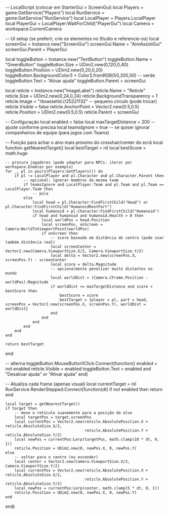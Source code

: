 -- LocalScript (colocar em StarterGui > ScreenGui)
local Players = game:GetService("Players")
local RunService = game:GetService("RunService")
local LocalPlayer = Players.LocalPlayer
local PlayerGui = LocalPlayer:WaitForChild("PlayerGui")
local Camera = workspace.CurrentCamera

-- UI setup (se preferir, crie os elementos no Studio e referencie-os)
local screenGui = Instance.new("ScreenGui")
screenGui.Name = "AimAssistGui"
screenGui.Parent = PlayerGui

local toggleButton = Instance.new("TextButton")
toggleButton.Name = "GreenButton"
toggleButton.Size = UDim2.new(0,120,0,40)
toggleButton.Position = UDim2.new(0,20,0,20)
toggleButton.BackgroundColor3 = Color3.fromRGB(50,205,50) -- verde
toggleButton.Text = "Ativar ajuda"
toggleButton.Parent = screenGui

local reticle = Instance.new("ImageLabel")
reticle.Name = "Reticle"
reticle.Size = UDim2.new(0,24,0,24)
reticle.BackgroundTransparency = 1
reticle.Image = "rbxassetid://25221132" -- pequeno círculo (pode trocar)
reticle.Visible = false
reticle.AnchorPoint = Vector2.new(0.5,0.5)
reticle.Position = UDim2.new(0.5,0.5)
reticle.Parent = screenGui

-- Configuração
local enabled = false
local maxTargetDistance = 200 -- ajuste conforme precisa
local teamsIgnore = true -- se quiser ignorar companheiros de equipe (para jogos com Teams)

-- Função para achar o alvo mais próximo do crosshair/center do ecrã
local function getNearestTarget()
    local bestTarget = nil
    local bestScore = math.huge

    -- procura jogadores (pode adaptar para NPCs: iterar por workspace.Enemies por exemplo)
    for _, pl in pairs(Players:GetPlayers()) do
        if pl ~= LocalPlayer and pl.Character and pl.Character.Parent then
            -- opcional: ignorar membros da mesma team
            if teamsIgnore and LocalPlayer.Team and pl.Team and pl.Team == LocalPlayer.Team then
                -- pula
            else
                local head = pl.Character:FindFirstChild("Head") or pl.Character:FindFirstChild("HumanoidRootPart")
                local humanoid = pl.Character:FindFirstChild("Humanoid")
                if head and humanoid and humanoid.Health > 0 then
                    local worldPos = head.Position
                    local screenPos, onScreen = Camera:WorldToViewportPoint(worldPos)
                    if onScreen then
                        -- score baseado em distância do centro (pode usar também distância real)
                        local screenCenter = Vector2.new(Camera.ViewportSize.X/2, Camera.ViewportSize.Y/2)
                        local delta = Vector2.new(screenPos.X, screenPos.Y) - screenCenter
                        local score = delta.Magnitude
                        -- opcionalmente penalizar muito distantes no mundo
                        local worldDist = (Camera.CFrame.Position - worldPos).Magnitude
                        if worldDist <= maxTargetDistance and score < bestScore then
                            bestScore = score
                            bestTarget = {player = pl, part = head, screenPos = Vector2.new(screenPos.X, screenPos.Y), worldDist = worldDist}
                        end
                    end
                end
            end
        end
    end

    return bestTarget
end

-- alterna
toggleButton.MouseButton1Click:Connect(function()
    enabled = not enabled
    reticle.Visible = enabled
    toggleButton.Text = enabled and "Desativar ajuda" or "Ativar ajuda"
end)

-- Atualiza cada frame (apenas visual)
local currentTarget = nil
RunService.RenderStepped:Connect(function(dt)
    if not enabled then return end

    local target = getNearestTarget()
    if target then
        -- move o retículo suavemente para a posição do alvo
        local targetPos = target.screenPos
        local currentPos = Vector2.new(reticle.AbsolutePosition.X + reticle.AbsoluteSize.X/2,
                                       reticle.AbsolutePosition.Y + reticle.AbsoluteSize.Y/2)
        local newPos = currentPos:Lerp(targetPos, math.clamp(10 * dt, 0, 1))
        reticle.Position = UDim2.new(0, newPos.X, 0, newPos.Y)
    else
        -- voltar para o centro (ou esconder)
        local center = Vector2.new(Camera.ViewportSize.X/2, Camera.ViewportSize.Y/2)
        local currentPos = Vector2.new(reticle.AbsolutePosition.X + reticle.AbsoluteSize.X/2,
                                       reticle.AbsolutePosition.Y + reticle.AbsoluteSize.Y/2)
        local newPos = currentPos:Lerp(center, math.clamp(5 * dt, 0, 1))
        reticle.Position = UDim2.new(0, newPos.X, 0, newPos.Y)
    end
end)
